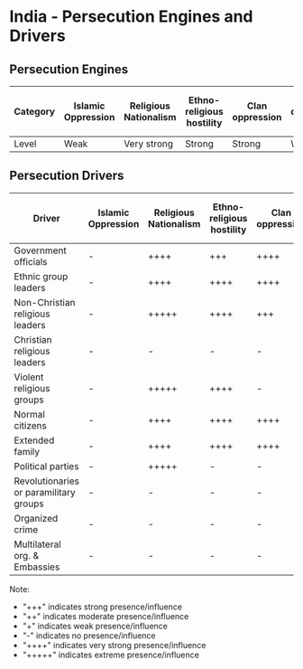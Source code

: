 # India - Persecution Engines and Drivers

## Persecution Engines

| Category | Islamic Oppression | Religious Nationalism | Ethno-religious hostility | Clan oppression | Christian denominational oppression | Communist and post-Communist oppression | Secular intolerance | Dictatorial paranoia | Organized corruption and crime |
|----------|-------------------|----------------------|---------------------------|-----------------|-------------------------------------|------------------------------------------|---------------------|---------------------|------------------------------|
| Level | Weak | Very strong | Strong | Strong | Weak | Weak | Not at all | Strong | Weak |

## Persecution Drivers

| Driver | Islamic Oppression | Religious Nationalism | Ethno-religious hostility | Clan oppression | Christian denominational oppression | Communist and post-Communist oppression | Secular intolerance | Dictatorial paranoia | Organized corruption and crime |
|--------|-------------------|----------------------|---------------------------|-----------------|-------------------------------------|------------------------------------------|---------------------|---------------------|------------------------------|
| Government officials | - | ++++ | +++ | ++++ | - | - | - | ++++ | ++ |
| Ethnic group leaders | - | ++++ | ++++ | ++++ | - | - | - | ++++ | - |
| Non-Christian religious leaders | - | +++++ | ++++ | +++ | - | - | - | ++++ | - |
| Christian religious leaders | - | - | - | - | - | - | - | - | - |
| Violent religious groups | - | +++++ | ++++ | - | - | - | - | ++++ | - |
| Normal citizens | - | ++++ | ++++ | ++++ | - | - | - | ++++ | - |
| Extended family | - | ++++ | ++++ | ++++ | - | - | - | ++ | - |
| Political parties | - | +++++ | - | - | - | - | - | ++++ | - |
| Revolutionaries or paramilitary groups | - | - | - | - | - | - | - | - | - |
| Organized crime | - | - | - | - | - | - | - | - | - |
| Multilateral org. & Embassies | - | - | - | - | - | - | - | - | - |

Note: 
- "+++" indicates strong presence/influence
- "++" indicates moderate presence/influence
- "+" indicates weak presence/influence
- "-" indicates no presence/influence
- "++++" indicates very strong presence/influence
- "+++++" indicates extreme presence/influence